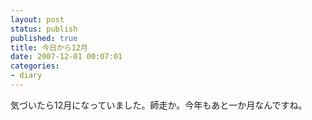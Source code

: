 ```yaml
---
layout: post
status: publish
published: true
title: 今日から12月
date: 2007-12-01 00:07:01
categories:
- diary
---
```

気づいたら12月になっていました。師走か。今年もあと一か月なんですね。
